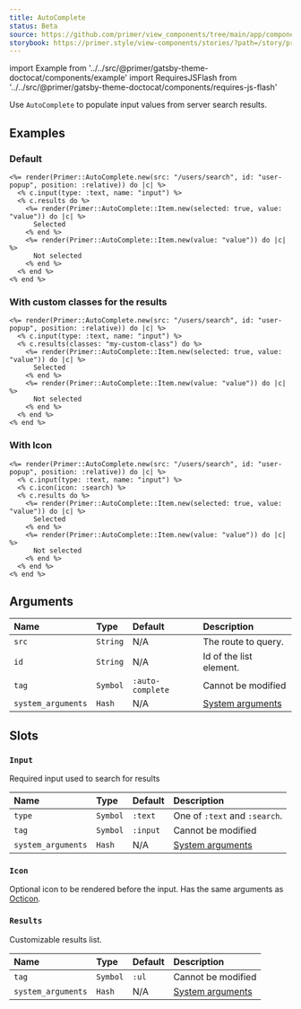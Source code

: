 ```yaml
---
title: AutoComplete
status: Beta
source: https://github.com/primer/view_components/tree/main/app/components/primer/auto_complete.rb
storybook: https://primer.style/view-components/stories/?path=/story/primer-auto-complete-component
---
```


import Example from '../../src/@primer/gatsby-theme-doctocat/components/example'
import RequiresJSFlash from '../../src/@primer/gatsby-theme-doctocat/components/requires-js-flash'

<RequiresJSFlash />

<!-- Warning: AUTO-GENERATED file, do not edit. Add code comments to your Ruby instead <3 -->

Use `AutoComplete` to populate input values from server search results.

## Examples

### Default

<Example src="<auto-complete src='/users/search' for='user-popup' class='position-relative'>  <input name='input' type='text' class='form-control'></input>    <ul id='user-popup' class='autocomplete-results'>    <li role='option' data-autocomplete-value='value' aria-selected='true' class='autocomplete-item'>      Selected</li>    <li role='option' data-autocomplete-value='value' class='autocomplete-item'>      Not selected</li></ul></auto-complete>" />

```erb
<%= render(Primer::AutoComplete.new(src: "/users/search", id: "user-popup", position: :relative)) do |c| %>
  <% c.input(type: :text, name: "input") %>
  <% c.results do %>
    <%= render(Primer::AutoComplete::Item.new(selected: true, value: "value")) do |c| %>
      Selected
    <% end %>
    <%= render(Primer::AutoComplete::Item.new(value: "value")) do |c| %>
      Not selected
    <% end %>
  <% end %>
<% end %>
```

### With custom classes for the results

<Example src="<auto-complete src='/users/search' for='user-popup' class='position-relative'>  <input name='input' type='text' class='form-control'></input>    <ul id='user-popup' class='autocomplete-results my-custom-class'>    <li role='option' data-autocomplete-value='value' aria-selected='true' class='autocomplete-item'>      Selected</li>    <li role='option' data-autocomplete-value='value' class='autocomplete-item'>      Not selected</li></ul></auto-complete>" />

```erb
<%= render(Primer::AutoComplete.new(src: "/users/search", id: "user-popup", position: :relative)) do |c| %>
  <% c.input(type: :text, name: "input") %>
  <% c.results(classes: "my-custom-class") do %>
    <%= render(Primer::AutoComplete::Item.new(selected: true, value: "value")) do |c| %>
      Selected
    <% end %>
    <%= render(Primer::AutoComplete::Item.new(value: "value")) do |c| %>
      Not selected
    <% end %>
  <% end %>
<% end %>
```

### With Icon

<Example src="<auto-complete src='/users/search' for='user-popup' class='position-relative'>  <input name='input' type='text' class='form-control'></input>  <svg class='octicon octicon-search' height='16' viewBox='0 0 16 16' version='1.1' width='16' aria-hidden='true'><path fill-rule='evenodd' d='M11.5 7a4.499 4.499 0 11-8.998 0A4.499 4.499 0 0111.5 7zm-.82 4.74a6 6 0 111.06-1.06l3.04 3.04a.75.75 0 11-1.06 1.06l-3.04-3.04z'></path></svg>  <ul id='user-popup' class='autocomplete-results'>    <li role='option' data-autocomplete-value='value' aria-selected='true' class='autocomplete-item'>      Selected</li>    <li role='option' data-autocomplete-value='value' class='autocomplete-item'>      Not selected</li></ul></auto-complete>" />

```erb
<%= render(Primer::AutoComplete.new(src: "/users/search", id: "user-popup", position: :relative)) do |c| %>
  <% c.input(type: :text, name: "input") %>
  <% c.icon(icon: :search) %>
  <% c.results do %>
    <%= render(Primer::AutoComplete::Item.new(selected: true, value: "value")) do |c| %>
      Selected
    <% end %>
    <%= render(Primer::AutoComplete::Item.new(value: "value")) do |c| %>
      Not selected
    <% end %>
  <% end %>
<% end %>
```

## Arguments

| Name | Type | Default | Description |
| :- | :- | :- | :- |
| `src` | `String` | N/A | The route to query. |
| `id` | `String` | N/A | Id of the list element. |
| `tag` | `Symbol` | `:auto-complete` | Cannot be modified |
| `system_arguments` | `Hash` | N/A | [System arguments](/system-arguments) |

## Slots

### `Input`

Required input used to search for results

| Name | Type | Default | Description |
| :- | :- | :- | :- |
| `type` | `Symbol` | `:text` | One of `:text` and `:search`. |
| `tag` | `Symbol` | `:input` | Cannot be modified |
| `system_arguments` | `Hash` | N/A | [System arguments](/system-arguments) |

### `Icon`

Optional icon to be rendered before the input. Has the same arguments as [Octicon](/components/octicon).

### `Results`

Customizable results list.

| Name | Type | Default | Description |
| :- | :- | :- | :- |
| `tag` | `Symbol` | `:ul` | Cannot be modified |
| `system_arguments` | `Hash` | N/A | [System arguments](/system-arguments) |
